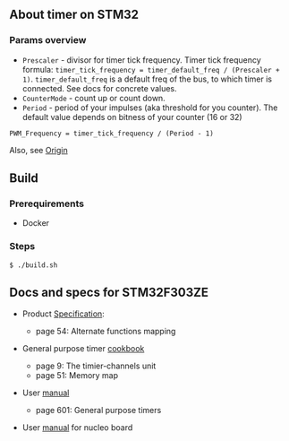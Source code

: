 
## About timer on STM32
### Params overview
- `Prescaler` - divisor for timer tick frequency.
  Timer tick frequency formula: `timer_tick_frequency = timer_default_freq / (Prescaler + 1)`.
  `timer_default_freq` is a default freq of the bus, to which timer is connected. See docs for concrete values.
- `CounterMode` - count up or count down.
- `Period` - period of your impulses (aka threshold for you counter). The default value depends on bitness of your counter (16 or 32)

```
PWM_Frequency = timer_tick_frequency / (Period - 1)
```

Also, see [Origin](https://stm32f4-discovery.net/2014/05/stm32f4-stm32f429-discovery-pwm-tutorial/)

## Build

### Prerequirements

- Docker

### Steps

```
$ ./build.sh
```


## Docs and specs for STM32F303ZE

- Product [Specification](https://www.st.com/resource/en/datasheet/stm32f303ze.pdf):
  - page 54: Alternate functions mapping

- General purpose timer [cookbook](https://www.st.com/content/ccc/resource/technical/document/application_note/group0/91/01/84/3f/7c/67/41/3f/DM00236305/files/DM00236305.pdf/jcr:content/translations/en.DM00236305.pdf)
  - page 9: The timier-channels unit
  - page 51: Memory map

- User [manual](https://www.st.com/content/ccc/resource/technical/document/reference_manual/4a/19/6e/18/9d/92/43/32/DM00043574.pdf/files/DM00043574.pdf/jcr:content/translations/en.DM00043574.pdf)
  - page 601: General purpose timers

- User [manual](https://www.st.com/content/ccc/resource/technical/document/user_manual/1b/03/1b/b4/88/20/4e/cd/DM00105928.pdf/files/DM00105928.pdf/jcr:content/translations/en.DM00105928.pdf) for nucleo board
